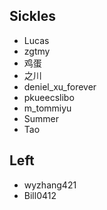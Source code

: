 ## Sickles
- Lucas
- zgtmy
- 鸡蛋
- 之川
- deniel_xu_forever
- pkueecslibo
- m_tommiyu
- Summer
- Tao

## Left
- wyzhang421
- Bill0412

